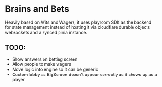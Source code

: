 # Brains and Bets

Heavily based on Wits and Wagers, it uses playroom SDK as the backend for state management instead of hosting it via cloudflare durable objects websockets and a synced pinia instance.

## TODO:

- Show answers on betting screen
- Allow people to make wagers
- Move logic into engine so it can be generic
- Custom lobby as BigScreen doesn't appear correctly as it shows up as a player
